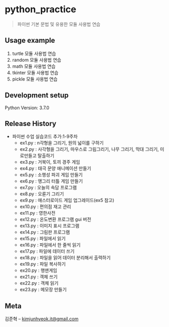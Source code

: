 # python_practice
> 파이썬 기본 문법 및 유용한 모듈 사용법 연습


## Usage example

1) turtle 모듈 사용법 연습
2) random 모듈 사용법 연습
3) math 모듈 사용법 연습
4) tkinter 모듈 사용법 연습
5) pickle 모듈 사용법 연습


## Development setup

Python Version:
3.7.0


## Release History

* 파이썬 수업 실습코드 추가:1-9주차
    * ex1.py : n각형을 그리기, 원의 넓이를 구하기
    * ex2.py : 사각형을 그리기, 마우스로 그림그리기, 나무 그리기, 막대 그리기, 미로만들고 탈출하기
    * ex3.py : 거북이, 토끼 경주 게임
    * ex4.py : 태극 문양 애니메이션 만들기
    * ex5.py : 소행성 파괴 게임 만들기
    * ex6.py : 앵그리 터틀 게임 만들기
    * ex7.py : 오늘의 속담 프로그램
    * ex8.py : 오륜기 그리기
    * ex9.py : 애스터로이드 게임 업그레이드(ex5 참고)
    * ex10.py : 편의점 재고 관리
    * ex11.py : 영한사전
    * ex12.py : 온도변환 프로그램 gui 버전
    * ex13.py : 이미지 표시 프로그램
    * ex14.py : 그림판 프로그램
    * ex15.py : 파일에서 읽기
    * ex16.py : 파일에서 한 줄씩 읽기
    * ex17.py : 파일에 데이터 쓰기
    * ex18.py : 파일을 읽어 데이터 분리해서 출력하기
    * ex19.py : 파일 복사하기
    * ex20.py : 행맨게임
    * ex21.py : 객체 쓰기
    * ex22.py : 객체 읽기
    * ex23.py : 메모장 만들기
   

## Meta

김준혁 – kimjunhyeok.it@gmail.com
